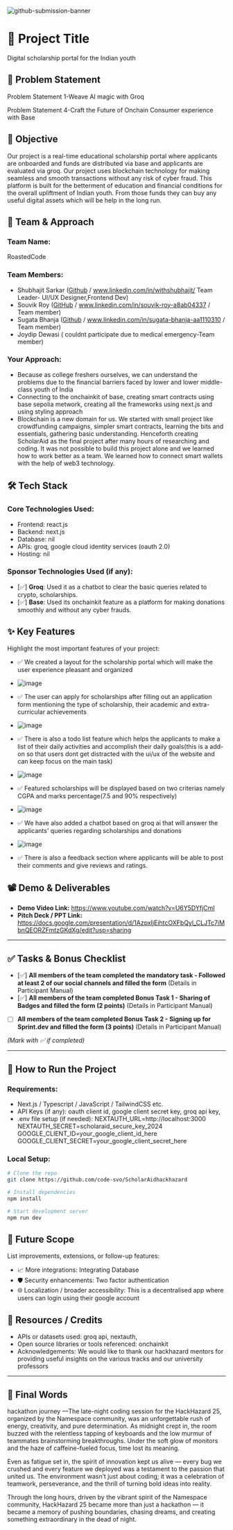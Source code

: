 ![github-submission-banner](https://github.com/user-attachments/assets/a1493b84-e4e2-456e-a791-ce35ee2bcf2f)

# 🚀 Project Title

Digital scholarship portal for the Indian youth



## 📌 Problem Statement


Problem Statement 1-Weave AI magic with Groq

Problem Statement 4-Craft the Future of Onchain Consumer experience with Base



## 🎯 Objective

Our project is a real-time educational scholarship portal where applicants are onboarded and funds are distributed via base and applicants are evaluated via groq. Our project uses blockchain technology for making seamless and smooth transactions without any risk of cyber fraud. This platform is built for the betterment of education and financial conditions for the overall upliftment of Indian youth. From those funds they can buy any useful digital assets which will be help in the long run. 

## 🧠 Team & Approach

### Team Name:  
RoastedCode

### Team Members:  
- Shubhajit Sarkar ([Github](https://github.com/code-svo) / www.linkedin.com/in/withshubhajit/ Team Leader- UI/UX Designer,Frontend Dev)
- Souvik Roy  ([GitHub](https://github.com/Souvik313) / www.linkedin.com/in/souvik-roy-a8ab04337 / Team member) 
- Sugata Bhanja ([Github](https://github.com/SUGATABHANJA) / www.linkedin.com/in/sugata-bhanja-aa1110310 / Team member)
- Joydip Dewasi ( couldnt participate due to medical emergency-Team member)


### Your Approach:  
- Because as college freshers ourselves, we can understand the problems due to the financial barriers faced by lower and lower middle-class youth of India
- Connecting to the onchainkit of base, creating smart contracts using base sepolia metwork, creating all the frameworks using next.js and using styling approach
- Blockchain is a new domain for us. We started with small project like crowdfunding campaigns, simpler smart contracts, learning the bits and essentials, gathering basic understanding. Henceforth creating ScholarAid as the final project after many hours of researching and coding. It was not possible to build this project alone and we learned how to work better as a team. We learned how to connect smart wallets with the help of web3 technology. 



## 🛠️ Tech Stack

### Core Technologies Used:
- Frontend: react.js
- Backend: next.js
- Database: nil
- APIs: groq, google cloud identity services (oauth 2.0)
- Hosting: nil

### Sponsor Technologies Used (if any):
- [✅] **Groq**: Used it as a chatbot to clear the basic queries related to crypto, scholarships.   
- [✅] **Base**: Used its onchainkit feature as a platform for making donations smoothly and without any cyber frauds. 


## ✨ Key Features

Highlight the most important features of your project:

- ✅ We created a layout for the scholarship portal which will make the user experience pleasant and organized
- ![image](https://github.com/user-attachments/assets/c2669490-7ecb-4b25-8c01-7ef5d1aa2b67)
 
- ✅ The user can apply for scholarships after filling out an application form mentioning the type of scholarship, their academic and extra-curricular achievements
- ![image](https://github.com/user-attachments/assets/a6ef27e3-10e1-44eb-a752-b5906c38d1ea)
 
- ✅ There is also a todo list feature which helps the applicants to make a list of their daily activities and accomplish their daily goals(this is a add-on so that users dont get distracted with the ui/ux of the website and can keep focus on the main task)
- ![image](https://github.com/user-attachments/assets/9b557835-17ab-46d9-867e-9961360a360d)

- ✅ Featured scholarships will be displayed based on two criterias namely CGPA and marks percentage(7.5 and 90% respectively)
- ![image](https://github.com/user-attachments/assets/9b3dec87-a9bc-44e2-b663-bc62a1d7a9c2)

- ✅ We have also added a chatbot based on groq ai that will answer the applicants' queries regarding scholarships and donations
- ![image](https://github.com/user-attachments/assets/f34aa769-c9b6-4b4a-afd7-cdfbc166781e)

- ✅ There is also a feedback section where applicants will be able to post their comments and give reviews and ratings.



## 📽️ Demo & Deliverables

- **Demo Video Link:** https://www.youtube.com/watch?v=U6Y5DYfjCmI
- **Pitch Deck / PPT Link:** https://docs.google.com/presentation/d/1AzpxIjEihtcOXFbQyl_CLJTc7iMbnQEORZFmtzGKdXg/edit?usp=sharing

---

## ✅ Tasks & Bonus Checklist

- [✅] **All members of the team completed the mandatory task - Followed at least 2 of our social channels and filled the form** (Details in Participant Manual)  
- [✅] **All members of the team completed Bonus Task 1 - Sharing of Badges and filled the form (2 points)**  (Details in Participant Manual)
- [ ] **All members of the team completed Bonus Task 2 - Signing up for Sprint.dev and filled the form (3 points)**  (Details in Participant Manual)

*(Mark with ✅ if completed)*

---

## 🧪 How to Run the Project

### Requirements:
- Next.js / Typescript / JavaScript / TailwindCSS etc.
- API Keys (if any): oauth client id, google client secret key, groq api key, 
- .env file setup (if needed):  NEXTAUTH_URL=http://localhost:3000
                                NEXTAUTH_SECRET=scholaraid_secure_key_2024
                                GOOGLE_CLIENT_ID=your_google_client_id_here
                                GOOGLE_CLIENT_SECRET=your_google_client_secret_here 

### Local Setup:
```bash
# Clone the repo
git clone https://github.com/code-svo/ScholarAidhackhazard

# Install dependencies
npm install

# Start development server
npm run dev
```



## 🧬 Future Scope

List improvements, extensions, or follow-up features:

- 📈 More integrations: Integrating Database 
- 🛡️ Security enhancements: Two factor authentication
- 🌐 Localization / broader accessibility: This is a decentralised app where users can login using their google account 



## 📎 Resources / Credits

- APIs or datasets used: groq api, nextauth,  
- Open source libraries or tools referenced: onchainkit  
- Acknowledgements: We would like to thank our hackhazard mentors for providing useful insights on the various tracks and our university professors 

---

## 🏁 Final Words

hackathon journey —The late-night coding session for the HackHazard 25, organized by the Namespace community, was an unforgettable rush of energy, creativity, and pure determination. As midnight crept in, the room buzzed with the relentless tapping of keyboards and the low murmur of teammates brainstorming breakthroughs. Under the soft glow of monitors and the haze of caffeine-fueled focus, time lost its meaning.

Even as fatigue set in, the spirit of innovation kept us alive — every bug we crushed and every feature we deployed was a testament to the passion that united us. The environment wasn’t just about coding; it was a celebration of teamwork, perseverance, and the thrill of turning bold ideas into reality.

Through the long hours, driven by the vibrant spirit of the Namespace community, HackHazard 25 became more than just a hackathon — it became a memory of pushing boundaries, chasing dreams, and creating something extraordinary in the dead of night. 
